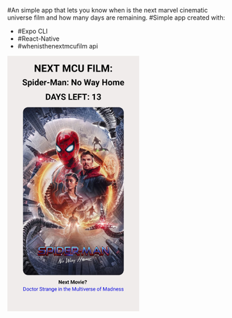 #An simple app that lets you know when is the next marvel cinematic universe film and how many days are remaining.
#Simple app created with:
<ul>
    <li>#Expo CLI</li>
    <li>#React-Native</li>
    <li>#whenisthenextmcufilm api</li>
</ul>
    <img src="/images/preview.jpg" alt="drawing" width="300"/>
